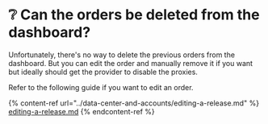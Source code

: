 # ❔ Can the orders be deleted from the dashboard?

Unfortunately, there's no way to delete the previous orders from the dashboard. But you can edit the order and manually remove it if you want but ideally should get the provider to disable the proxies.

Refer to the following guide if you want to edit an order.

{% content-ref url="../data-center-and-accounts/editing-a-release.md" %}
[editing-a-release.md](../data-center-and-accounts/editing-a-release.md)
{% endcontent-ref %}

